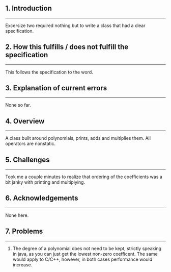 ## 1. Introduction
---
Excersize two required nothing but to write a class that had a clear specification.
## 2. How this fulfills / does not fulfill the specification
---
This follows the specification to the word.
## 3. Explanation of current errors 
---
None so far.
## 4. Overview
---
A class built around polynomials, prints, adds and multiplies them. All operators are nonstatic.
## 5. Challenges
---
Took me a couple minutes to realize that ordering of the coefficients was a bit janky with printing and multiplying.
## 6. Acknowledgements
---
None here.
## 7. Problems
---
1. The degree of a polynomial does not need to be kept, strictly speaking in java, as you can just get the lowest non-zero coefficent. The same would apply to C/C++, however, in both cases performance would increase.